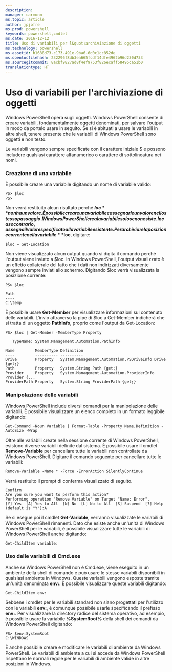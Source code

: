```yaml
---
description: 
manager: carmonm
ms.topic: article
author: jpjofre
ms.prod: powershell
keywords: powershell,cmdlet
ms.date: 2016-12-12
title: Uso di variabili per l&quot;archiviazione di oggetti
ms.technology: powershell
ms.assetid: b1688d73-c173-491e-9ba6-6d0c1cc852de
ms.openlocfilehash: 232296f8db3ea665fcdf14dfe4962b96d230d733
ms.sourcegitcommit: 8acbf9827ad8f4ef9753f826ecaff58495ca51b0
translationtype: HT
---
```

# <a name="using-variables-to-store-objects"></a>Uso di variabili per l'archiviazione di oggetti
Windows PowerShell opera sugli oggetti. Windows PowerShell consente di creare variabili, fondamentalmente oggetti denominati, per salvare l'output in modo da portelo usare in seguito. Se si è abituati a usare le variabili in altre shell, tenere presente che le variabili di Windows PowerShell sono oggetti e non testo.

Le variabili vengono sempre specificate con il carattere iniziale $ e possono includere qualsiasi carattere alfanumerico o carattere di sottolineatura nei nomi.

### <a name="creating-a-variable"></a>Creazione di una variabile
È possibile creare una variabile digitando un nome di variabile valido:

```
PS> $loc
PS>
```

Non verrà restituito alcun risultato perché **$loc** non ha un valore. È possibile creare una variabile e assegnarle un valore nello stesso passaggio. Windows PowerShell crea la variabile solo se non esiste. In caso contrario, assegna il valore specificato alla variabile esistente. Per archiviare la posizione corrente nella variabile **$loc**, digitare:

```
$loc = Get-Location
```

Non viene visualizzato alcun output quando si digita il comando perché l'output viene inviato a $loc. In Windows PowerShell, l'output visualizzato è un effetto collaterale del fatto che i dati non indirizzati diversamente vengono sempre inviati allo schermo. Digitando $loc verrà visualizzata la posizione corrente:

```
PS> $loc

Path
----
C:\temp
```

È possibile usare **Get-Member** per visualizzare informazioni sul contenuto delle variabili. L'invio attraverso la pipe di $loc a Get-Member indicherà che si tratta di un oggetto **PathInfo**, proprio come l'output da Get-Location:

```
PS> $loc | Get-Member -MemberType Property

   TypeName: System.Management.Automation.PathInfo

Name         MemberType Definition
----         ---------- ----------
Drive        Property   System.Management.Automation.PSDriveInfo Drive {get;}
Path         Property   System.String Path {get;}
Provider     Property   System.Management.Automation.ProviderInfo Provider {...
ProviderPath Property   System.String ProviderPath {get;}
```

### <a name="manipulating-variables"></a>Manipolazione delle variabili
Windows PowerShell include diversi comandi per la manipolazione delle variabili. È possibile visualizzare un elenco completo in un formato leggibile digitando:

```
Get-Command -Noun Variable | Format-Table -Property Name,Definition -AutoSize -Wrap
```

Oltre alle variabili create nella sessione corrente di Windows PowerShell, esistono diverse variabili definite dal sistema. È possibile usare il cmdlet **Remove-Variable** per cancellare tutte le variabili non controllate da Windows PowerShell. Digitare il comando seguente per cancellare tutte le variabili:

```
Remove-Variable -Name * -Force -ErrorAction SilentlyContinue
```

Verrà restituito il prompt di conferma visualizzato di seguito.

```
Confirm
Are you sure you want to perform this action?
Performing operation "Remove Variable" on Target "Name: Error".
[Y] Yes  [A] Yes to All  [N] No  [L] No to All  [S] Suspend  [?] Help
(default is "Y"):A
```

Se si esegue poi il cmdlet **Get-Variable**, verranno visualizzate le variabili di Windows PowerShell rimanenti. Dato che esiste anche un'unità di Windows PowerShell per le variabili, è possibile visualizzare tutte le variabili di Windows PowerShell anche digitando:

```
Get-ChildItem variable:
```

### <a name="using-cmdexe-variables"></a>Uso delle variabili di Cmd.exe
Anche se Windows PowerShell non è Cmd.exe, viene eseguito in un ambiente della shell di comando e può usare le stesse variabili disponibili in qualsiasi ambiente in Windows. Queste variabili vengono esposte tramite un'unità denominata **env:**. È possibile visualizzare queste variabili digitando:

```
Get-ChildItem env:
```

Sebbene i cmdlet per le variabili standard non siano progettati per l'utilizzo con le variabili **env:**, è comunque possibile usarle specificando il prefisso **env:**. Per visualizzare la directory radice del sistema operativo, ad esempio, è possibile usare la variabile **%SystemRoot%** della shell dei comandi da Windows PowerShell digitando:

```
PS> $env:SystemRoot
C:\WINDOWS
```

È anche possibile creare e modificare le variabili di ambiente da Windows PowerShell. Le variabili di ambiente a cui si accede da Windows PowerShell rispettano le normali regole per le variabili di ambiente valide in altre posizioni in Windows.

